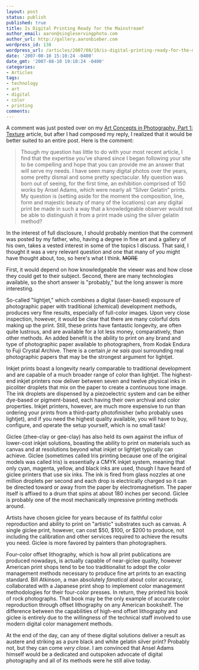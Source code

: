 ```yaml
---
layout: post
status: publish
published: true
title: Is Digital Printing Ready for the Mainstream?
author_email: aaron@singleservingphoto.com
author_url: http://gallery.aaronbieber.com
wordpress_id: 138
wordpress_url: /articles/2007/08/10/is-digital-printing-ready-for-the-mainstream/
date: '2007-08-10 15:10:24 -0400'
date_gmt: '2007-08-10 19:10:24 -0400'
categories:
- Articles
tags:
- technology
- art
- digital
- color
- printing
comments:
---
```

A comment was just posted over on my
[Art Concepts in Photography, Part 1: Texture](/articles/2007/08/02/art-concepts-in-photography-part-1-texture/) article,
but after I had composed my reply, I realized that it would be better suited to
an entire post. Here is the comment:

> Though my question has little to do with your most recent article, I find
> that the expertise you’ve shared since I began following your site to be
> compelling and hope that you can provide me an answer that will serve my
> needs. I have seen many digital photos over the years, some pretty dismal and
> some pretty spectacular. My question was born out of seeing, for the first time,
> an exhibition comprised of 150 works by Ansel Adams, which were nearly all
> “Silver Gelatin” prints. My question is (setting aside for the moment the
> composition, line, form and majestic beauty of many of the locations) can any
> digital print be made in such a way that a knowledgeable observer would not be
> able to distinguish it from a print made using the silver gelatin method?

In the interest of full disclosure, I should probably mention that the comment
was posted by my father, who, having a degree in fine art and a gallery of his
own, takes a vested interest in some of the topics I discuss. That said, I
thought it was a very relevant question and one that many of you might have
thought about, too, so here's what I think. ~~MORE~~

First, it would depend on how knowledgeable the viewer was and how close they
could get to their subject. Second, there are many technologies available, so
the short answer is "probably," but the long answer is more interesting.

So-called "lightjet," which combines a digital (laser-based) exposure of
photographic paper with traditional (chemical) development methods, produces
very fine results, especially of full-color images. Upon very close inspection,
however, it would be clear that there are many colorful dots making up the
print. Still, these prints have fantastic longevity, are often quite lustrous,
and are available for a lot less money, comparatively, than other methods. An
added benefit is the ability to print on any brand and type of photographic
paper available to photographers, from Kodak Endura to Fuji Crystal
Archive. There is a certain _je ne sais quoi_ surrounding real photographic
papers that may be the strongest argument for lightjet.

Inkjet prints boast a longevity nearly comparable to traditional development and
are capable of a much broader range of color than lightjet. The highest-end
inkjet printers now deliver between seven and twelve physical inks in picoliter
droplets that mix on the paper to create a continuous tone image. The ink
droplets are dispensed by a piezoelectric system and can be either dye-based or
pigment-based, each having their own archival and color properties. Inkjet
printers, however, are much more expensive to run than ordering your prints from
a third-party photofinisher (who probably uses lightjet), and if you need the
highest quality available, you will have to buy, configure, and operate the
setup yourself, which is no small task!

Giclee (zhee-clay or gee-clay) has also held its own against the influx of
lower-cost inkjet solutions, boasting the ability to print on materials such as
canvas and at resolutions beyond what inkjet or lightjet typically can
achieve. Giclee (sometimes called Iris printing because one of the original
models was called Iris) is essentially a CMYK inkjet system, meaning that only
cyan, magenta, yellow, and black inks are used, though I have heard of giclee
printers that use six inks.  The ink is fired from glass nozzles at one million
droplets per second and each drop is electrically charged so it can be directed
toward or away from the paper by electromagnetism. The paper itself is affixed
to a drum that spins at about 180 inches per second. Giclee is probably one of
the most mechanically impressive printing methods around.

Artists have chosen giclee for years because of its faithful color reproduction
and ability to print on "artistic" substrates such as canvas. A single giclee
print, however, can cost \$50, \$100, or \$200 to produce, not including the
calibration and other services required to achieve the results you need. Giclee
is more favored by painters than photographers.

Four-color offset lithography, which is how all print publications are produced
nowadays, is actually capable of near-giclee quality, however American print
shops tend to be too traditionalist to adopt the color management methods
necessary to produce fine art prints to an exacting standard. Bill Atkinson, a
man absolutely _fanatical_ about color accuracy, collaborated with a Japanese
print shop to implement color management methodologies for their four-color
presses. In return, they printed his book of rock photographs. That book may be
the only example of accurate color reproduction through offset lithography on
any American bookshelf. The difference between the capabilities of high-end
offset lithography and giclee is entirely due to the willingness of the
technical staff involved to use modern digital color management methods.

At the end of the day, can any of these digital solutions deliver a result as
austere and striking as a pure black and white gelatin silver print? Probably
not, but they can come _very close_. I am convinced that Ansel Adams himself
would be a dedicated and outspoken advocate of digital photography and all of
its methods were he still alive today.
